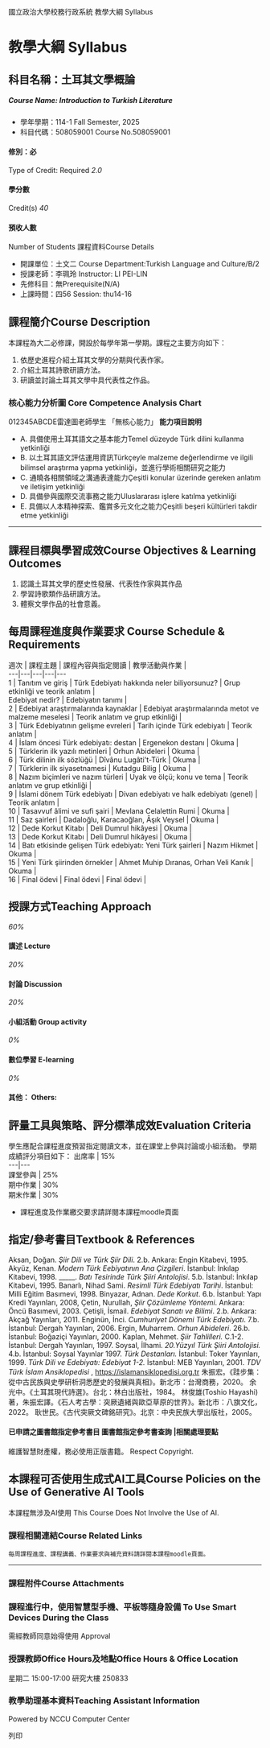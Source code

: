 國立政治大學校務行政系統 教學大綱 Syllabus
# 教學大綱 Syllabus
##  科目名稱：土耳其文學概論 
#####  Course Name: Introduction to Turkish Literature
  * 學年學期：114-1 Fall Semester, 2025 
  * 科目代碼：508059001 Course No.508059001


#### 修別：必
Type of Credit: Required 
_2.0_
#### 學分數
Credit(s)
_40_
#### 預收人數
Number of Students
課程資料Course Details
  * 開課單位：土文二 Course Department:Turkish Language and Culture/B/2 
  * 授課老師：李珮玲 Instructor: LI PEI-LIN 
  * 先修科目：無Prerequisite(N/A)
  * 上課時間：四56 Session: thu14-16


##  課程簡介Course Description
本課程為大二必修課，開設於每學年第一學期。課程之主要方向如下：
1. 依歷史進程介紹土耳其文學的分期與代表作家。  
2. 介紹土耳其詩歌研讀方法。  
3. 研讀並討論土耳其文學中具代表性之作品。
###  核心能力分析圖 Core Competence Analysis Chart
012345ABCDE雷達圖老師學生
「無核心能力」 
**能力項目說明**
  * A. 具備使用土耳其語文之基本能力Temel düzeyde Türk dilini kullanma yetkinliği
  * B. 以土耳其語文評估運用資訊Türkçeyle malzeme değerlendirme ve ilgili bilimsel araştırma yapma yetkinliği，並進行學術相關研究之能力
  * C. 通曉各相關領域之溝通表達能力Çeşitli konular üzerinde gereken anlatım ve iletişim yetkinliği
  * D. 具備參與國際交流事務之能力Uluslararası işlere katılma yetkinliği
  * E. 具備以人本精神探索、鑑賞多元文化之能力Çeşitli beşeri kültürleri takdir etme yetkinliği


* * *
##  課程目標與學習成效Course Objectives & Learning Outcomes 
1. 認識土耳其文學的歷史性發展、代表性作家與其作品
2. 學習詩歌類作品研讀方法。
3. 體察文學作品的社會意義。
##  每周課程進度與作業要求 Course Schedule & Requirements
週次 |  課程主題 |  課程內容與指定閱讀 |  教學活動與作業 |   
---|---|---|---|---  
1 |  Tanıtım ve giriş  |  Türk Edebiyatı hakkında neler biliyorsunuz?  |  Grup etkinliği ve teorik anlatım |   
Edebiyat nedir?  |  Edebiyatın tanımı |   
2 |  Edebiyat araştırmalarında kaynaklar |  Edebiyat araştırmalarında metot ve malzeme meselesi  |  Teorik anlatım ve grup etkinliği |   
3 |  Türk Edebiyatının gelişme evreleri |  Tarih içinde Türk edebiyatı |  Teorik anlatım  |   
4 | İslam öncesi Türk edebiyatı: destan | Ergenekon destanı | Okuma |   
5 | Türklerin ilk yazılı metinleri |  Orhun Abideleri |  Okuma |   
6 | Türk dilinin ilk sözlüğü | Dîvânu Lugâti't-Türk |  Okuma |   
7 |  Türklerin ilk siyasetnamesi  |  Kutadgu Bilig |  Okuma |   
8 |  Nazım biçimleri ve nazım türleri  |  Uyak ve ölçü; konu ve tema  |  Teorik anlatım ve grup etkinliği |   
9 |  İslami dönem Türk edebiyatı |  Divan edebiyatı ve halk edebiyatı (genel)  |  Teorik anlatım |   
10 |  Tasavvuf âlimi ve sufi şairi  |  Mevlana Celalettin Rumi |  Okuma |   
11 |  Saz şairleri  |  Dadaloğlu, Karacaoğlan, Âşık Veysel  |  Okuma |   
12 | Dede Korkut Kitabı |  Deli Dumrul hikâyesi  |  Okuma  |   
13 |  Dede Korkut Kitabı |  Deli Dumrul hikâyesi  |  Okuma  |   
14 | Batı etkisinde gelişen Türk edebiyatı: Yeni Türk şairleri  |  Nazım Hikmet  |  Okuma |   
15 |  Yeni Türk şiirinden örnekler  |  Ahmet Muhip Dıranas, Orhan Veli Kanık |  Okuma |   
16 | Final ödevi | Final ödevi | Final ödevi |   
##  授課方式Teaching Approach
_60%_
####  講述 Lecture
_20%_
####  討論 Discussion
_20%_
####  小組活動 Group activity
_0%_
####  數位學習 E-learning
_0%_
####  其他： Others:
##  評量工具與策略、評分標準成效Evaluation Criteria
學生應配合課程進度預習指定閱讀文本，並在課堂上參與討論或小組活動。
學期成績評分項目如下：
出席率 |  15%   
---|---  
課堂參與 |  25%  
期中作業 |  30%  
期末作業 |  30%  
* 課程進度及作業繳交要求請詳閱本課程moodle頁面
##  指定/參考書目Textbook & References
Aksan, Doğan. _Şiir Dili ve Türk Şiir Dili_. 2.b. Ankara: Engin Kitabevi, 1995.
Akyüz, Kenan. _Modern Türk Eebiyatının Ana Çizgileri_. İstanbul: İnkılap Kitabevi, 1998.
_____. _Batı Tesirinde Türk Şiiri Antolojisi_. 5.b. İstanbul: İnkılap Kitabevi, 1995.
Banarlı, Nihad Sami. _Resimli Türk Edebiyatı Tarihi_. İstanbul: Milli Eğitim Basımevi, 1998.
Binyazar, Adnan.  _Dede Korkut_. 6.b. İstanbul: Yapı Kredi Yayınları, 2008, 
Çetin, Nurullah, _Şiir Çözümleme Yöntemi_. Ankara: Öncü Basımevi, 2003.
Çetişli, İsmail. _Edebiyat Sanatı ve Bilimi_. 2.b. Ankara: Akçağ Yayınları, 2011. 
Enginün, İnci. _Cumhuriyet Dönemi Türk Edebiyatı_. 7.b. İstanbul: Dergah Yayınları, 2006.
Ergin, Muharrem. _Orhun Abideleri_. 26.b. İstanbul: Boğaziçi Yayınları, 2000.
Kaplan, Mehmet. _Şiir Tahlilleri._ C.1-2. İstanbul: Dergah Yayınları, 1997.
Soysal, İlhami. _20.Yüzyıl Türk Şiiri Antolojisi._ 4.b. İstanbul: Soysal Yayınlar 1997.
_Türk Destanları._ İstanbul: Toker Yayınları, 1999.
_Türk Dili ve Edebiyatı: Edebiyat 1-2._ İstanbul: MEB Yayınları, 2001.
_TDV Türk İslam Ansiklopedisi_ , https://islamansiklopedisi.org.tr 
朱振宏。《跬步集：從中古民族與史學研析洞悉歷史的發展與真相》。新北市：台灣商務，2020。
余光中。《土耳其現代詩選》。台北：林白出版社，1984。
林俊雄(Toshio Hayashi)著，朱振宏譯。《石人考古學：突厥遺緒與歐亞草原的世界》。新北市：八旗文化，2022。
耿世民。《古代突厥文碑銘研究》。北京：中央民族大學出版社，2005。
####  已申請之圖書館指定參考書目  圖書館指定參考書查詢 |相關處理要點
維護智慧財產權，務必使用正版書籍。 Respect Copyright.
##  本課程可否使用生成式AI工具Course Policies on the Use of Generative AI Tools
本課程無涉及AI使用 This Course Does Not Involve the Use of AI.
###  課程相關連結Course Related Links
```
每周課程進度、課程講義、作業要求與補充資料請詳閱本課程moodle頁面。
```

* * *
###  課程附件Course Attachments
###  課程進行中，使用智慧型手機、平板等隨身設備 To Use Smart Devices During the Class
需經教師同意始得使用  Approval
###  授課教師Office Hours及地點Office Hours & Office Location
星期二 15:00-17:00 
研究大樓 250833 
###  教學助理基本資料Teaching Assistant Information
Powered by NCCU Computer Center
  
列印
